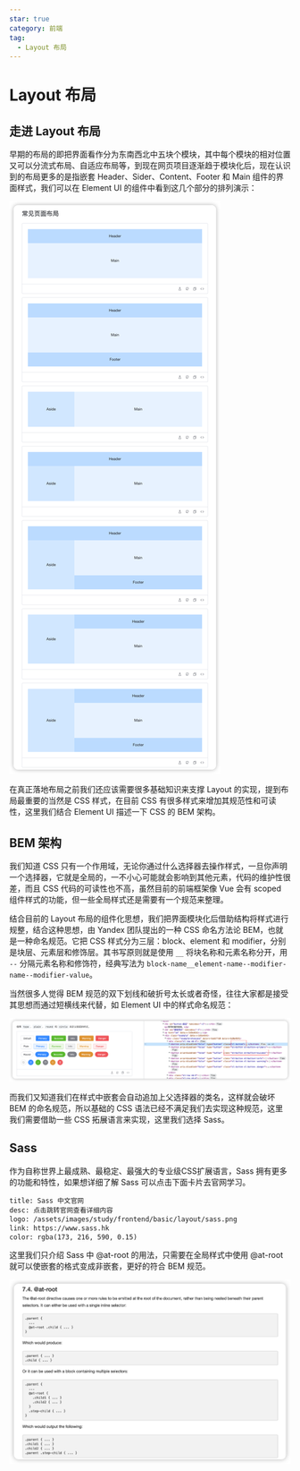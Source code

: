 ```yaml
---
star: true
category: 前端
tag: 
  - Layout 布局
---
```


# Layout 布局
## 走进 Layout 布局
早期的布局的即把界面看作分为东南西北中五块个模块，其中每个模块的相对位置又可以分流式布局、自适应布局等，到现在网页项目逐渐趋于模块化后，现在认识到的布局更多的是指嵌套 Header、Sider、Content、Footer 和 Main 组件的界面样式，我们可以在 Element UI 的组件中看到这几个部分的排列演示：

![常见页面布局](/assets/images/study/frontend/basic/layout/layout.png "常见页面布局")

在真正落地布局之前我们还应该需要很多基础知识来支撑 Layout 的实现，提到布局最重要的当然是 CSS 样式，在目前 CSS 有很多样式来增加其规范性和可读性，这里我们结合 Element UI 描述一下 CSS 的 BEM 架构。

## BEM 架构
我们知道 CSS 只有一个作用域，无论你通过什么选择器去操作样式，一旦你声明一个选择器，它就是全局的，一不小心可能就会影响到其他元素，代码的维护性很差，而且 CSS 代码的可读性也不高，虽然目前的前端框架像 Vue 会有 scoped 组件样式的功能，但一些全局样式还是需要有一个规范来整理。


结合目前的 Layout 布局的组件化思想，我们把界面模块化后借助结构将样式进行规整，结合这种思想，由 Yandex 团队提出的一种 CSS 命名方法论 BEM，也就是一种命名规范。它把 CSS 样式分为三层：block、element 和 modifier，分别是块层、元素层和修饰层。其书写原则就是使用 ```__``` 将块名称和元素名称分开，用 ```--``` 分隔元素名称和修饰符，经典写法为 ```block-name__element-name--modifier-name--modifier-value```。

当然很多人觉得 BEM 规范的双下划线和破折号太长或者奇怪，往往大家都是接受其思想而通过短横线来代替，如 Element UI 中的样式命名规范：

![Element 样式](/assets/images/study/frontend/basic/layout/bem.png "Element 样式")

而我们又知道我们在样式中嵌套会自动追加上父选择器的类名，这样就会破坏 BEM 的命名规范，所以基础的 CSS 语法已经不满足我们去实现这种规范，这里我们需要借助一些 CSS 拓展语言来实现，这里我们选择 Sass。

## Sass
作为自称世界上最成熟、最稳定、最强大的专业级CSS扩展语言，Sass 拥有更多的功能和特性，如果想详细了解 Sass 可以点击下面卡片去官网学习。

```card
title: Sass 中文官网
desc: 点击跳转官网查看详细内容
logo: /assets/images/study/frontend/basic/layout/sass.png
link: https://www.sass.hk
color: rgba(173, 216, 590, 0.15)
```

这里我们只介绍 Sass 中 @at-root 的用法，只需要在全局样式中使用 @at-root 就可以使嵌套的格式变成非嵌套，更好的符合 BEM 规范。

![@at-root 用法](/assets/images/study/frontend/basic/layout/sass-@at-root.png "@at-root 用法")